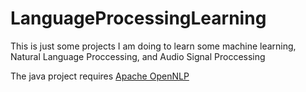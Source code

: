 # LanguageProcessingLearning

This is just some projects I am doing to learn some machine learning, Natural Language Proccessing, and Audio Signal Proccessing

The java project requires [Apache OpenNLP](https://opennlp.apache.org/)
